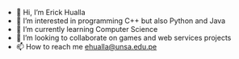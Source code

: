 - 👋 Hi, I’m Erick Hualla
- 👀 I’m interested in programming C++ but also Python and Java
- 🌱 I’m currently learning Computer Science
- 💞️ I’m looking to collaborate on games and web services projects
- 📫 How to reach me ehualla@unsa.edu.pe

<!---
ehuallap/ehuallap is a ✨ special ✨ repository because its `README.md` (this file) appears on your GitHub profile.
You can click the Preview link to take a look at your changes.
--->
